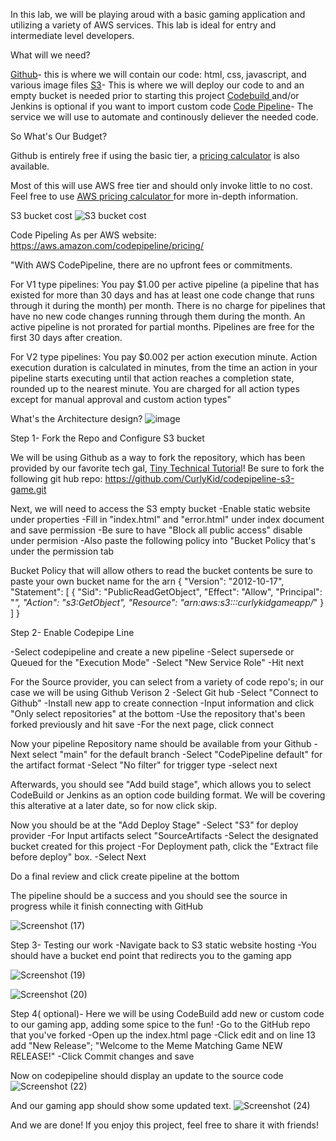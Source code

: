In this lab, we will be playing aroud with a basic gaming application and utilizing a variety of AWS services. This lab is ideal for entry and intermediate level developers.

                              
What will we need?


[Github](https://github.com/signup)- this is where we will contain our code: html, css, javascript, and various image files 
[S3](https://us-east-1.console.aws.amazon.com/s3/home?region=us-east-1)- This is where we will deploy our code to and an empty bucket is needed prior to starting this project
[Codebuild ](https://us-east-1.console.aws.amazon.com/codesuite/codebuild/start?region=us-east-1#)and/or Jenkins is optional if you want to import custom code 
[Code Pipeline](https://us-east-1.console.aws.amazon.com/codesuite/codepipeline/pipelines?region=us-east-1&pipelines-meta=eyJmIjp7InRleHQiOiIifSwicyI6eyJwcm9wZXJ0eSI6InVwZGF0ZWQiLCJkaXJlY3Rpb24iOi0xfSwibiI6MzAsImkiOjB9)- The service we will use to automate and continously deliever the needed code.

So What's Our Budget?

Github is entirely free if using the basic tier, a [pricing calculator](https://github.com/pricing) is also available. 

Most of this will use AWS free tier and should only invoke little to no cost. Feel free to use [AWS pricing calculator ](https://calculator.aws/#/)for more in-depth information.

S3 bucket cost 
![S3 bucket cost](https://github.com/user-attachments/assets/f55519f4-024b-4344-9bcc-a4f150adadbf)


Code Pipeling
As per AWS website: https://aws.amazon.com/codepipeline/pricing/

"With AWS CodePipeline, there are no upfront fees or commitments.

For V1 type pipelines: You pay $1.00 per active pipeline (a pipeline that has existed for more than 30 days and has at least one code change that runs through it during the month) per month. There is no charge for pipelines that have no new code changes running through them during the month. An active pipeline is not prorated for partial months. Pipelines are free for the first 30 days after creation.

For V2 type pipelines: You pay $0.002 per action execution minute. Action execution duration is calculated in minutes, from the time an action in your pipeline starts executing until that action reaches a completion state, rounded up to the nearest minute. You are charged for all action types except for manual approval and custom action types"

What's the Architecture design?
![image](https://github.com/user-attachments/assets/b6df7e4f-d9e0-4663-8039-90ba15a103d1)

Step 1- Fork the Repo and Configure S3 bucket

 We will be using Github as a way to fork the repository, which has been provided by our favorite tech gal, [Tiny Technical Tutoria](https://www.youtube.com/@TinyTechnicalTutorials)l! Be sure to fork the following git hub repo: https://github.com/CurlyKid/codepipeline-s3-game.git

Next, we will need to access the S3 empty bucket
-Enable static website under properties 
-Fill in "index.html" and "error.html" under index document and save permission
-Be sure to have "Block all public access" disable under permision
-Also paste the following policy into "Bucket Policy that's under the permission tab

Bucket Policy that will allow others to read the bucket contents be sure to paste your own bucket name for the arn
{
    "Version": "2012-10-17",
    "Statement": [
        {
            "Sid": "PublicReadGetObject",
            "Effect": "Allow",
            "Principal": "*",
            "Action": "s3:GetObject",
            "Resource": "arn:aws:s3:::curlykidgameapp/*"
        }
    ]
}

Step 2- Enable Codepipe Line 

-Select codepipeline and create a new pipeline 
-Select supersede or Queued for the "Execution Mode"
-Select "New Service Role" 
-Hit next

For the Source provider, you can select from a variety of code repo's; in our case we will be using Github Verison 2
-Select Git hub
-Select "Connect to Github"
-Install new app to create connection
-Input information and click "Only select repositories" at the bottom
-Use the repository that's been forked previously and hit save
-For the next page, click connect

Now your pipeline Repository name should be available from your Github
-Next select "main" for the default branch
-Select "CodePipeline default" for the artifact format
-Select "No filter" for trigger type
-select next

Afterwards, you should see "Add build stage", which allows you to select CodeBuild or Jenkins as an option code building format. We will be covering this alterative at a later date, so for now click skip. 

Now you should be at the "Add Deploy Stage"
-Select "S3" for deploy provider 
-For Input artifacts select "SourceArtifacts
-Select the designated bucket created for this project 
-For Deployment path, click the "Extract file before deploy" box.
-Select Next 

Do a final review and click create pipeline at the bottom

The pipeline should be a success and you should see the source in progress while it finish connecting with GitHub

![Screenshot (17)](https://github.com/user-attachments/assets/932cd793-501e-43fc-979b-65b1815599b2)

Step 3- Testing our work
-Navigate back to S3 static website hosting 
-You should have a bucket end point that redirects you to the gaming app

![Screenshot (19)](https://github.com/user-attachments/assets/961de296-6831-455b-90c4-2cb837a34b83)


![Screenshot (20)](https://github.com/user-attachments/assets/573c1501-12e4-453c-9994-33a84676eda3)



Step 4( optional)- Here we will be using CodeBuild add new or custom code to our gaming app, adding some spice to the fun!
-Go to the GitHub repo that you've forked
-Open up the index.html page
-Click edit and on line 13 add "New Release"; "Welcome to the Meme Matching Game NEW RELEASE!"
-Click Commit changes and save

Now on codepipeline should display an update to the source code
![Screenshot (22)](https://github.com/user-attachments/assets/3c96fe81-a830-472c-901a-171374089930)

And our gaming app should show some updated text. 
![Screenshot (24)](https://github.com/user-attachments/assets/951829b8-0ba5-4125-a36d-1c20a4d0ad25)



And we are done! If you enjoy this project, feel free to share it with friends!
